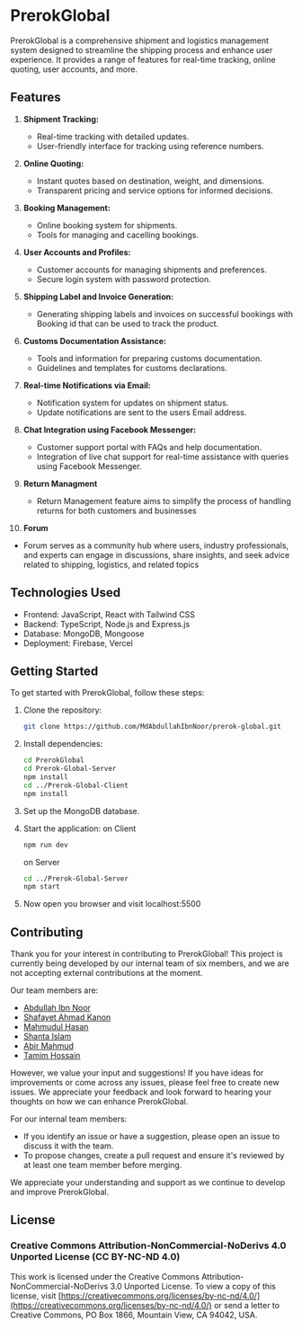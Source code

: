 # PrerokGlobal

PrerokGlobal is a comprehensive shipment and logistics management system designed to streamline the shipping process and enhance user experience. It provides a range of features for real-time tracking, online quoting, user accounts, and more.

## Features

1. **Shipment Tracking:**

   - Real-time tracking with detailed updates.
   - User-friendly interface for tracking using reference numbers.

2. **Online Quoting:**

   - Instant quotes based on destination, weight, and dimensions.
   - Transparent pricing and service options for informed decisions.

3. **Booking Management:**

   - Online booking system for shipments.
   - Tools for managing and cacelling bookings.

4. **User Accounts and Profiles:**

   - Customer accounts for managing shipments and preferences.
   - Secure login system with password protection.

5. **Shipping Label and Invoice Generation:**

   - Generating shipping labels and invoices on successful bookings with Booking id that can be used to track the product.

6. **Customs Documentation Assistance:**

   - Tools and information for preparing customs documentation.
   - Guidelines and templates for customs declarations.

7. **Real-time Notifications via Email:**

   - Notification system for updates on shipment status.
   - Update notifications are sent to the users Email address.

8. **Chat Integration using Facebook Messenger:**

   - Customer support portal with FAQs and help documentation.
   - Integration of live chat support for real-time assistance with queries using Facebook Messenger.

9. **Return Managment**

   - Return Management feature aims to simplify the process of handling returns for both customers and businesses

10. **Forum**

- Forum serves as a community hub where users, industry professionals, and experts can engage in discussions, share insights, and seek advice related to shipping, logistics, and related topics

## Technologies Used

- Frontend: JavaScript, React with Tailwind CSS
- Backend: TypeScript, Node.js and Express.js
- Database: MongoDB, Mongoose
- Deployment: Firebase, Vercel

## Getting Started

To get started with PrerokGlobal, follow these steps:

1. Clone the repository:

   ```bash
   git clone https://github.com/MdAbdullahIbnNoor/prerok-global.git
   ```

2. Install dependencies:

   ```bash
   cd PrerokGlobal
   cd Prerok-Global-Server
   npm install
   cd ../Prerok-Global-Client
   npm install
   ```

3. Set up the MongoDB database.

4. Start the application: on Client

   ```bash
   npm run dev
   ```

   on Server

   ```bash
   cd ../Prerok-Global-Server
   npm start
   ```

5. Now open you browser and visit localhost:5500

## Contributing

Thank you for your interest in contributing to PrerokGlobal! This project is currently being developed by our internal team of six members, and we are not accepting external contributions at the moment.

Our team members are:

- [Abdullah Ibn Noor](https://github.com/MdAbdullahIbnNoor)
- [Shafayet Ahmad Kanon](https://github.com/shafayetAhmad/)
- [Mahmudul Hasan](https://github.com/mahmudulturan)
- [Shanta Islam](https://github.com/Shanto93)
- [Abir Mahmud](https://github.com/abir-exe)
- [Tamim Hossain](https://github.com/tamim6421)

However, we value your input and suggestions! If you have ideas for improvements or come across any issues, please feel free to create new issues. We appreciate your feedback and look forward to hearing your thoughts on how we can enhance PrerokGlobal.

For our internal team members:

- If you identify an issue or have a suggestion, please open an issue to discuss it with the team.
- To propose changes, create a pull request and ensure it's reviewed by at least one team member before merging.

We appreciate your understanding and support as we continue to develop and improve PrerokGlobal.

## License

### Creative Commons Attribution-NonCommercial-NoDerivs 4.0 Unported License (CC BY-NC-ND 4.0)

This work is licensed under the Creative Commons Attribution-NonCommercial-NoDerivs 3.0 Unported License. To view a copy of this license, visit [https://creativecommons.org/licenses/by-nc-nd/4.0/](https://creativecommons.org/licenses/by-nc-nd/4.0/) or send a letter to Creative Commons, PO Box 1866, Mountain View, CA 94042, USA.

